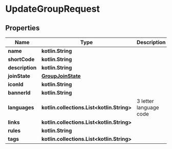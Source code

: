 
# UpdateGroupRequest

## Properties
Name | Type | Description | Notes
------------ | ------------- | ------------- | -------------
**name** | **kotlin.String** |  |  [optional]
**shortCode** | **kotlin.String** |  |  [optional]
**description** | **kotlin.String** |  |  [optional]
**joinState** | [**GroupJoinState**](GroupJoinState.md) |  |  [optional]
**iconId** | **kotlin.String** |  |  [optional]
**bannerId** | **kotlin.String** |  |  [optional]
**languages** | **kotlin.collections.List&lt;kotlin.String&gt;** | 3 letter language code |  [optional]
**links** | **kotlin.collections.List&lt;kotlin.String&gt;** |  |  [optional]
**rules** | **kotlin.String** |  |  [optional]
**tags** | **kotlin.collections.List&lt;kotlin.String&gt;** |   |  [optional]



